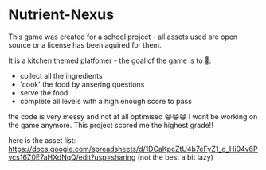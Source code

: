 # Nutrient-Nexus

This game was created for a school project - all assets used are open source or a license has been aquired for them. 

It is a kitchen themed platfomer - the goal of the game is to 👀:
  -  collect all the ingredients  
  -  'cook' the food by ansering questions
  -   serve the food
  -  complete all levels with a high enough score to pass


the code is very messy and not at all optimised 😁😁😁
I wont be working on the game anymore.
This project scored me the highest grade!!

here is the asset list: https://docs.google.com/spreadsheets/d/1DCaKpcZtU4b7eFyZ1_o_Hi04v6Pvcs16Z0E7aHXdNqQ/edit?usp=sharing (not the best a bit lazy)
